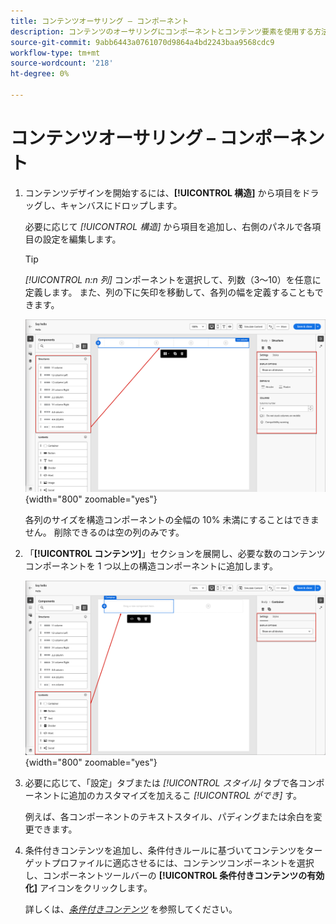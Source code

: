 ```yaml
---
title: コンテンツオーサリング – コンポーネント
description: コンテンツのオーサリングにコンポーネントとコンテンツ要素を使用する方法に関する再利用可能な節
source-git-commit: 9abb6443a0761070d9864a4bd2243baa9568cdc9
workflow-type: tm+mt
source-wordcount: '218'
ht-degree: 0%

---
```


# コンテンツオーサリング – コンポーネント

1. コンテンツデザインを開始するには、**[!UICONTROL 構造]** から項目をドラッグし、キャンバスにドロップします。

   必要に応じて _[!UICONTROL 構造]_ から項目を追加し、右側のパネルで各項目の設定を編集します。

   >[!TIP]
   >
   >_[!UICONTROL n:n 列]_ コンポーネントを選択して、列数（3～10）を任意に定義します。 また、列の下に矢印を移動して、各列の幅を定義することもできます。

   ![ 構造をキャンバスにドラッグして、設定を調整します ](../assets/content-design-shared/content-design-add-structure.png){width="800" zoomable="yes"}

   各列のサイズを構造コンポーネントの全幅の 10% 未満にすることはできません。 削除できるのは空の列のみです。

1. 「**[!UICONTROL コンテンツ]**」セクションを展開し、必要な数のコンテンツコンポーネントを 1 つ以上の構造コンポーネントに追加します。

   ![ コンテンツ要素をキャンバスにドラッグして、設定を調整します ](../assets/content-design-shared/content-design-add-content.png){width="800" zoomable="yes"}
   <!--
   reference to the contents elements when we have a completed reference for each.--->

1. 必要に応じて、「設定」タブまたは _[!UICONTROL スタイル]_ タブで各コンポーネントに追加のカスタマイズを加えるこ _[!UICONTROL ができ]_ す。

   例えば、各コンポーネントのテキストスタイル、パディングまたは余白を変更できます。

1. 条件付きコンテンツを追加し、条件付きルールに基づいてコンテンツをターゲットプロファイルに適応させるには、コンテンツコンポーネントを選択し、コンポーネントツールバーの **[!UICONTROL 条件付きコンテンツの有効化]** アイコンをクリックします。

   詳しくは、[_条件付きコンテンツ_](../user/content/conditional-content.md) を参照してください。
